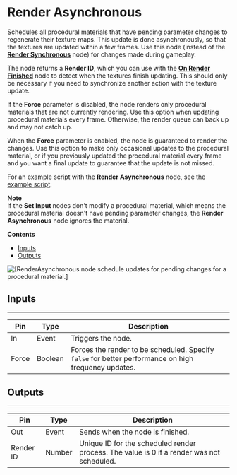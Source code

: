 # Render Asynchronous<a name="render-asynchronous-node"></a>

Schedules all procedural materials that have pending parameter changes to regenerate their texture maps\. This update is done asynchronously, so that the textures are updated within a few frames\. Use this node \(instead of the **[Render Synchronous](render-synchronous-node.md)** node\) for changes made during gameplay\.

The node returns a **Render ID**, which you can use with the **[On Render Finished](on-render-finished-node.md)** node to detect when the textures finish updating\. This should only be necessary if you need to synchronize another action with the texture update\.

If the **Force** parameter is disabled, the node renders only procedural materials that are not currently rendering\. Use this option when updating procedural materials every frame\. Otherwise, the render queue can back up and may not catch up\. 

When the **Force** parameter is enabled, the node is guaranteed to render the changes\. Use this option to make only occasional updates to the procedural material, or if you previously updated the procedural material every frame and you want a final update to guarantee that the update is not missed\.

For an example script with the **Render Asynchronous** node, see the [example script](script-canvas-procedural-material-nodes.md#example-brick-wall-render-asynchronous-script)\.

**Note**  
If the **Set Input <Type>** nodes don't modify a procedural material, which means the procedural material doesn't have pending parameter changes, the **Render Asynchronous** node ignores the material\.

**Contents**
+ [Inputs](#render-asynchronous-node-input)
+ [Outputs](#render-asynchronous-node-output)

![\[RenderAsynchronous node schedule updates for pending changes for a procedural material.\]](http://docs.aws.amazon.com/lumberyard/latest/userguide/images/scriptcanvasnodes/script-canvas-render-asynchronous-node.png)

## Inputs<a name="render-asynchronous-node-input"></a>


****  

| Pin | Type | Description | 
| --- | --- | --- | 
| In | Event | Triggers the node\. | 
| Force | Boolean |  Forces the render to be scheduled\. Specify `false` for better performance on high frequency updates\.  | 

## Outputs<a name="render-asynchronous-node-output"></a>


****  

| Pin | Type | Description | 
| --- | --- | --- | 
| Out | Event | Sends when the node is finished\. | 
| Render ID | Number | Unique ID for the scheduled render process\. The value is 0 if a render was not scheduled\. | 